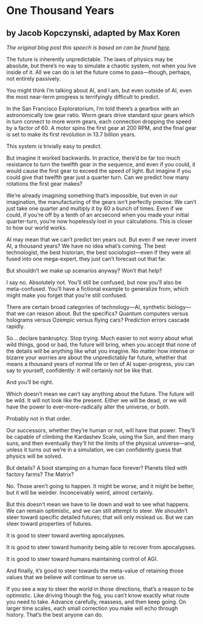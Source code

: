 # One Thousand Years
## by Jacob Kopczynski, adapted by Max Koren

*The original blog post this speech is based on can be found [here](https://thepdv.wordpress.com/2024/12/23/one-thousand-years/).*

The future is inherently unpredictable. The laws of physics may be absolute, but there’s no way to simulate a chaotic system, not when you live inside of it. All we can do is let the future come to pass—though, perhaps, not entirely passively.

You might think I’m talking about AI, and I am, but even outside of AI, even the most near-term progress is terrifyingly difficult to predict.

In the San Francisco Exploratorium, I’m told there’s a gearbox with an astronomically low gear ratio. Worm gears drive standard spur gears which in turn connect to more worm gears, each connection dropping the speed by a factor of 60. A motor spins the first gear at 200 RPM, and the final gear is set to make its first revolution in 13.7 billion years.

This system is trivially easy to predict.

But imagine it worked backwards. In practice, there’d be far too much resistance to turn the twelfth gear in the sequence, and even if you could, it would cause the first gear to exceed the speed of light. But imagine if you could give that twelfth gear just a quarter turn. Can we predict how many rotations the first gear makes?

We’re already imagining something that’s impossible, but even in our imagination, the manufacturing of the gears isn’t perfectly precise. We can’t just take one quarter and multiply it by 60 a bunch of times. Even if we could, if you’re off by a tenth of an arcsecond when you made your initial quarter-turn, you’re now hopelessly lost in your calculations. This is closer to how our world works.

AI may mean that we can’t predict ten years out. But even if we never invent AI, a thousand years? We have no idea what’s coming. The best technologist, the best historian, the best sociologist—even if they were all fused into one mega-expert, they just can’t forecast out that far.

But shouldn’t we make up scenarios anyway? Won’t that help?

I say no. Absolutely not. You’ll still be confused, but now you’ll also be meta-confused. You’ll have a fictional example to generalize from, which might make you forget that you’re still confused.

There are certain broad categories of technology—AI, synthetic biology—that we can reason about. But the specifics? Quantum computers versus holograms versus Ozempic versus flying cars? Prediction errors cascade rapidly.

So… declare bankruptcy. Stop trying. Much easier to not worry about what wild things, good or bad, the future will bring, when you accept that none of the details will be anything like what you imagine. No matter how intense or bizarre your worries are about the unpredictably far future, whether that means a thousand years of normal life or ten of AI super-progress, you can say to yourself, confidently: it will certainly not be like that.

And you’ll be right.

Which doesn’t mean we can’t say anything about the future. The future will be wild. It will not look like the present. Either we will be dead, or we will have the power to ever-more-radically alter the universe, or both.

Probably not in that order.

Our successors, whether they’re human or not, will have that power. They’ll be capable of climbing the Kardashev Scale, using the Sun, and then many suns, and then eventually they’ll hit the limits of the physical universe—and, unless it turns out we’re in a simulation, we can confidently guess that physics will be solved.

But details? A boot stamping on a human face forever? Planets tiled with factory farms? The Matrix?

No. Those aren’t going to happen. It might be worse, and it might be better, but it will be weirder. Inconceivably weird, almost certainly.

But this doesn’t mean we have to lie down and wait to see what happens. We can remain optimistic, and we can still attempt to steer. We shouldn’t steer toward specific detailed futures; that will only mislead us. But we can steer toward properties of futures.

It is good to steer toward averting apocalypses.

It is good to steer toward humanity being able to recover from apocalypses.

It is good to steer toward humans maintaining control of AGI.

And finally, it’s good to steer towards the meta-value of retaining those values that we believe will continue to serve us.

If you see a way to steer the world in those directions, that’s a reason to be optimistic. Like driving though the fog, you can’t know exactly what route you need to take. Advance carefully, reassess, and then keep going. On larger time scales, each small correction you make will echo through history. That’s the best anyone can do.
